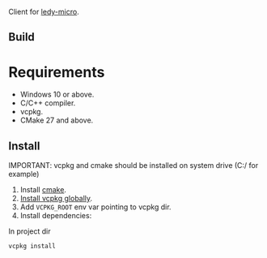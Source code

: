 Client for [ledy-micro](https://github.com/oklookat/ledy-micro).

## Build

# Requirements

- Windows 10 or above.
- C/C++ compiler.
- vcpkg.
- CMake 27 and above.

## Install

IMPORTANT: vcpkg and cmake should be installed on system drive (C:/ for example)

1. Install [cmake](https://cmake.org).
2. [Install vcpkg globally](<(https://learn.microsoft.com/en-us/vcpkg/)>).
3. Add `VCPKG_ROOT` env var pointing to vcpkg dir.
4. Install dependencies:

In project dir

```sh
vcpkg install
```

